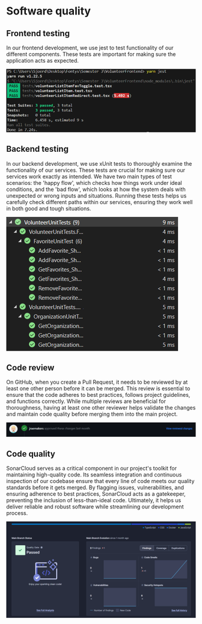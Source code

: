 # Software quality

## Frontend testing

In our frontend development, we use jest to test functionality of our different components. These tests are important for making sure the application acts as expected.

![Backend testing](../Images/frontendtest.png)

## Backend testing

In our backend development, we use xUnit tests to thoroughly examine the functionality of our services. These tests are crucial for making sure our services work exactly as intended. We have two main types of test scenarios: the 'happy flow', which checks how things work under ideal conditions, and the 'bad flow', which looks at how the system deals with unexpected or wrong inputs and situations. Running these tests helps us carefully check different paths within our services, ensuring they work well in both good and tough situations.

![Backend testing](../Images/Tests.png)

## Code review

On GitHub, when you create a Pull Request, it needs to be reviewed by at least one other person before it can be merged. This review is essential to ensure that the code adheres to best practices, follows project guidelines, and functions correctly. While multiple reviews are beneficial for thoroughness, having at least one other reviewer helps validate the changes and maintain code quality before merging them into the main project.

![Code review](../Images/Review.png)

## Code quality

SonarCloud serves as a critical component in our project's toolkit for maintaining high-quality code. Its seamless integration and continuous inspection of our codebase ensure that every line of code meets our quality standards before it gets merged. By flagging issues, vulnerabilities, and ensuring adherence to best practices, SonarCloud acts as a gatekeeper, preventing the inclusion of less-than-ideal code. Ultimately, it helps us deliver reliable and robust software while streamlining our development process.

![SonarCloud](../Images/Sonar.png)
